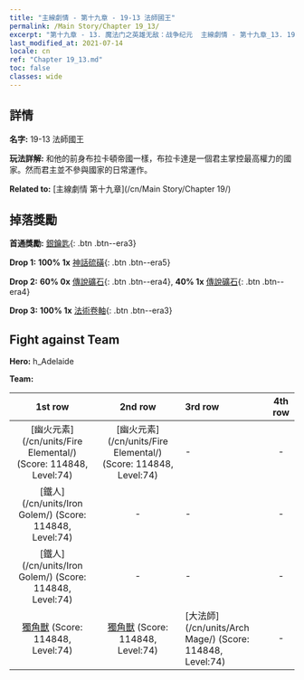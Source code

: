 ```yaml
---
title: "主線劇情 - 第十九章 - 19-13 法師國王"
permalink: /Main Story/Chapter 19_13/
excerpt: "第十九章 - 13. 魔法门之英雄无敌：战争纪元  主線劇情 - 第十九章_13. 19-13 法師國王"
last_modified_at: 2021-07-14
locale: cn
ref: "Chapter 19_13.md"
toc: false
classes: wide
---
```


## 詳情

 **名字:** 19-13 法師國王

 **玩法詳解:** 和他的前身布拉卡頓帝國一樣，布拉卡達是一個君主掌控最高權力的國家。然而君主並不參與國家的日常運作。

 **Related to:** [主線劇情 第十九章](/cn/Main Story/Chapter 19/)

## 掉落獎勵

 **首通獎勵:** [銀鑰匙](/cn/Items/con_693/){: .btn .btn--era3}

 **Drop 1:** **100% 1x** [神話硫磺](/cn/Items/mat_64/){: .btn .btn--era5}

 **Drop 2:** **60% 0x** [傳說礦石](/cn/Items/mat_54/){: .btn .btn--era4}, **40% 1x** [傳說礦石](/cn/Items/mat_54/){: .btn .btn--era4}

 **Drop 3:** **100% 1x** [法術卷軸](/cn/Items/con_694/){: .btn .btn--era3}


## Fight against Team
 **Hero:** h_Adelaide

 **Team:**


  | 1st row | 2nd row | 3rd row | 4th row |
  |:----:|:----:|:----|:----:|
  | [幽火元素](/cn/units/Fire Elemental/) (Score: 114848, Level:74)  | [幽火元素](/cn/units/Fire Elemental/) (Score: 114848, Level:74)  | - | - |
  | [鐵人](/cn/units/Iron Golem/) (Score: 114848, Level:74)  | - | - | - |
  | [鐵人](/cn/units/Iron Golem/) (Score: 114848, Level:74)  | - | - | - |
  | [獨角獸](/cn/units/Unicorn/) (Score: 114848, Level:74)  | [獨角獸](/cn/units/Unicorn/) (Score: 114848, Level:74)  | [大法師](/cn/units/Arch Mage/) (Score: 114848, Level:74)  | - |


